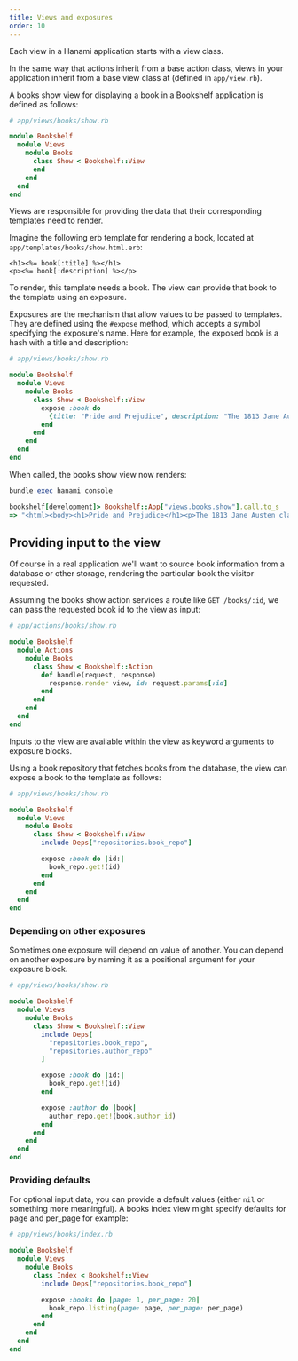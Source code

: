 ```yaml
---
title: Views and exposures
order: 10
---
```


Each view in a Hanami application starts with a view class.

In the same way that actions inherit from a base action class, views in your application inherit from a base view class at (defined in `app/view.rb`).

A books show view for displaying a book in a Bookshelf application is defined as follows:

```ruby
# app/views/books/show.rb

module Bookshelf
  module Views
    module Books
      class Show < Bookshelf::View
      end
    end
  end
end
```

Views are responsible for providing the data that their corresponding templates need to render.

Imagine the following erb template for rendering a book, located at `app/templates/books/show.html.erb`:

```text
<h1><%= book[:title] %></h1>
<p><%= book[:description] %></p>
```

To render, this template needs a book. The view can provide that book to the template using an exposure.

Exposures are the mechanism that allow values to be passed to templates. They are defined using the `#expose` method, which accepts a symbol specifying the exposure's name. Here for example, the exposed book is a hash with a title and description:

```ruby
# app/views/books/show.rb

module Bookshelf
  module Views
    module Books
      class Show < Bookshelf::View
        expose :book do
          {title: "Pride and Prejudice", description: "The 1813 Jane Austen classic."}
        end
      end
    end
  end
end
```

When called, the books show view now renders:

```ruby
bundle exec hanami console

bookshelf[development]> Bookshelf::App["views.books.show"].call.to_s
=> "<html><body><h1>Pride and Prejudice</h1><p>The 1813 Jane Austen classic.</p></body></html>"
```

## Providing input to the view

Of course in a real application we'll want to source book information from a database or other storage, rendering the particular book the visitor requested.

Assuming the books show action services a route like `GET /books/:id`, we can pass the requested book id to the view as input:

```ruby
# app/actions/books/show.rb

module Bookshelf
  module Actions
    module Books
      class Show < Bookshelf::Action
        def handle(request, response)
          response.render view, id: request.params[:id]
        end
      end
    end
  end
end
```

Inputs to the view are available within the view as keyword arguments to exposure blocks.

Using a book repository that fetches books from the database, the view can expose a book to the template as follows:


```ruby
# app/views/books/show.rb

module Bookshelf
  module Views
    module Books
      class Show < Bookshelf::View
        include Deps["repositories.book_repo"]

        expose :book do |id:|
          book_repo.get!(id)
        end
      end
    end
  end
end
```

### Depending on other exposures

Sometimes one exposure will depend on value of another. You can depend on another exposure by naming it as a positional argument for your exposure block.

```ruby
# app/views/books/show.rb

module Bookshelf
  module Views
    module Books
      class Show < Bookshelf::View
        include Deps[
          "repositories.book_repo",
          "repositories.author_repo"
        ]

        expose :book do |id:|
          book_repo.get!(id)
        end

        expose :author do |book|
          author_repo.get!(book.author_id)
        end
      end
    end
  end
end
```

### Providing defaults

For optional input data, you can provide a default values (either `nil` or something more meaningful). A books index view might specify defaults for page and per_page for example:


```ruby
# app/views/books/index.rb

module Bookshelf
  module Views
    module Books
      class Index < Bookshelf::View
        include Deps["repositories.book_repo"]

        expose :books do |page: 1, per_page: 20|
          book_repo.listing(page: page, per_page: per_page)
        end
      end
    end
  end
end
```
